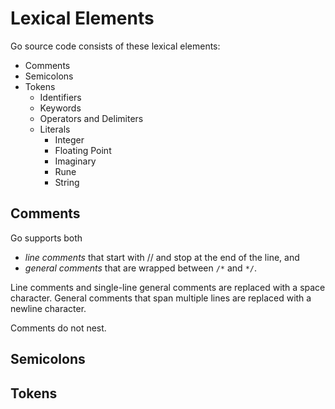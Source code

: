 # Lexical Elements

Go source code consists of these lexical elements:
- Comments
- Semicolons
- Tokens
  - Identifiers
  - Keywords
  - Operators and Delimiters
  - Literals
      - Integer
      - Floating Point
      - Imaginary
      - Rune
      - String

## Comments

Go supports both
- *line comments* that start with // and stop at the end of the line, and
- *general comments* that are wrapped between `/*` and `*/`.

Line comments and single-line general comments are replaced with a space
character. General comments that span multiple lines are replaced with a newline
character.

Comments do not nest.

## Semicolons



## Tokens


